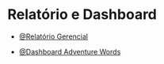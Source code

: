 # Relatório e Dashboard

- [@Relatório Gerencial](https://lookerstudio.google.com/reporting/4bfb8a93-1e93-444c-a3ce-a958e24bceaa)

- [@Dashboard Adventure Words](https://lookerstudio.google.com/reporting/02e94560-7d6d-4ba2-8c4d-f6aa2dba407e)
